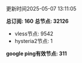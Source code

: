 更新时间2025-05-07 13:11:05

**总订阅: 160**
**总节点: 32126**
- vless节点: 9542
- hysteria2节点: 1

**google ping有效节点: 311**
